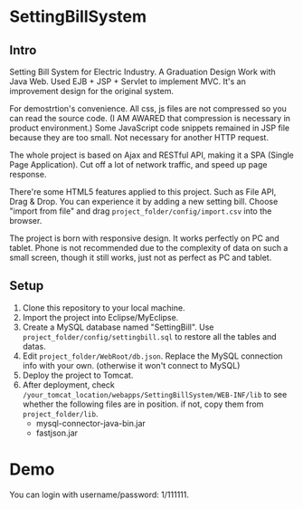 # SettingBillSystem

## Intro
Setting Bill System for Electric Industry. A Graduation Design Work with Java Web. Used EJB + JSP + Servlet to implement MVC. It's an improvement design for the original system.

For demostrtion's convenience. All css, js files are not compressed so you can read the source code. (I AM AWARED that compression is necessary in product environment.) Some JavaScript code snippets remained in JSP file because they are too small. Not necessary for another HTTP request.

The whole project is based on Ajax and RESTful API, making it a SPA (Single Page Application). Cut off a lot of network traffic, and speed up page response.

There're some HTML5 features applied to this project. Such as File API, Drag & Drop. You can experience it by adding a new setting bill. Choose "import from file" and drag `project_folder/config/import.csv` into the browser.

The project is born with responsive design. It works perfectly on PC and tablet. Phone is not recommended due to the complexity of data on such a small screen, though it still works, just not as perfect as PC and tablet.


## Setup
1. Clone this repository to your local machine.
2. Import the project into Eclipse/MyEclipse.
3. Create a MySQL database named "SettingBill". Use `project_folder/config/settingbill.sql` to restore all the tables and datas.
4. Edit `project_folder/WebRoot/db.json`. Replace the MySQL connection info with your own. (otherwise it won't connect to MySQL)
5. Deploy the project to Tomcat.
6. After deployment, check `/your_tomcat_location/webapps/SettingBillSystem/WEB-INF/lib` to see whether the following files are in position. if not, copy them from `project_folder/lib`.
    - mysql-connector-java-bin.jar 
    - fastjson.jar

# Demo
You can login with username/password: 1/111111.